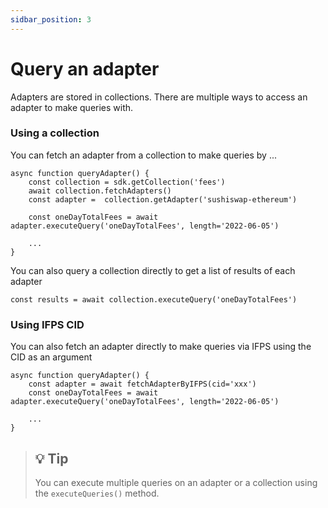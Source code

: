 ```yaml
---
sidbar_position: 3
---
```


# Query an adapter

Adapters are stored in collections. There are multiple ways to access an adapter to make queries with.

### Using a collection
You can fetch an adapter from a collection to make queries by ... 

```
async function queryAdapter() {
    const collection = sdk.getCollection('fees')
    await collection.fetchAdapters()
    const adapter =  collection.getAdapter('sushiswap-ethereum')

    const oneDayTotalFees = await adapter.executeQuery('oneDayTotalFees', length='2022-06-05')

    ...
}
```

You can also query a collection directly to get a list of results of each adapter

```
const results = await collection.executeQuery('oneDayTotalFees')
```

### Using IFPS CID
You can also fetch an adapter directly to make queries via IFPS using the CID as an argument
```
async function queryAdapter() {
    const adapter = await fetchAdapterByIFPS(cid='xxx')
    const oneDayTotalFees = await adapter.executeQuery('oneDayTotalFees', length='2022-06-05')

    ...
}
```

> 
> 
> ## 💡 Tip
> You can execute multiple queries on an adapter or a collection using the `executeQueries()` method.